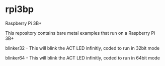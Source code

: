 # rpi3bp
 Raspberry Pi 3B+

This repository contains bare metal examples that run on a Raspberry Pi 3B+

blinker32 - This will blink the ACT LED infinitly, coded to run in 32bit mode

blinker64 - This will blink the ACT LED infinitly, coded to run in 64bit mode
